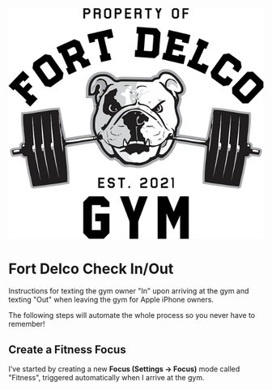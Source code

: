 <div align="center">
<img src="https://github.com/melloware/fort-delco/blob/main/images/fort-delco.webp"/>
</div>

# Fort Delco Check In/Out
Instructions for texting the gym owner "In" upon arriving at the gym and texting "Out" when leaving the gym for Apple iPhone owners.

The following steps will automate the whole process so you never have to remember!

## Create a Fitness Focus

I’ve started by creating a new **Focus (Settings → Focus)** mode called "Fitness", triggered automatically when I arrive at the gym.
